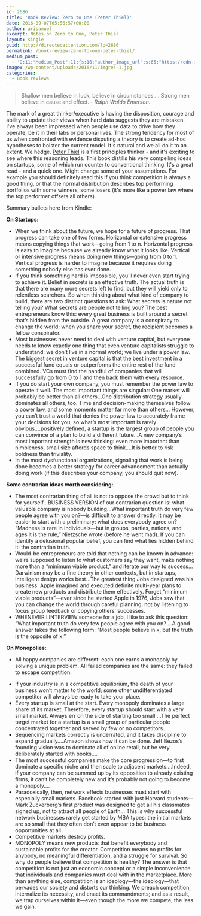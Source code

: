 ```yaml
---
id: 2686
title: 'Book Review: Zero to One (Peter Thiel)'
date: 2016-09-07T05:56:57+00:00
author: arisamuel
excerpt: Notes on Zero to One, Peter Thiel
layout: single
guid: http://directedattention.com/?p=2686
permalink: /book-review-zero-to-one-peter-thiel/
medium_post:
  - 'O:11:"Medium_Post":11:{s:16:"author_image_url";s:65:"https://cdn-images-1.medium.com/fit/c/200/200/0*3qbkaU8KY1x20ybl.";s:10:"author_url";s:32:"https://medium.com/@ariakerstein";s:11:"byline_name";N;s:12:"byline_email";N;s:10:"cross_link";s:2:"no";s:2:"id";s:12:"4a71bce3c03c";s:21:"follower_notification";s:3:"yes";s:7:"license";s:19:"all-rights-reserved";s:14:"publication_id";s:2:"-1";s:6:"status";s:6:"public";s:3:"url";s:81:"https://medium.com/@ariakerstein/book-review-zero-to-one-peter-thiel-4a71bce3c03c";}'
image: /wp-content/uploads/2016/11/imgres-1.jpg
categories:
  - Book reviews
---
```

<blockquote>
<p class="p1"><span class="s1">Shallow men believe in luck, believe in circumstances.… Strong men believe in cause and effect. - <i>Ralph Waldo Emerson. </i></span></p>
</blockquote>
<p class="p3"><span class="s1">The mark of a great thinker/executive is having the disposition, courage and ability to update their views when hard data suggests they are mistaken. I've always been impressed when people use data to drive how they operate, be it in their labs or personal lives. The strong tendency for most of us when confronted with evidence disputing a theory is to create ad-hoc hypotheses to bolster the current model. It's natural and we all do it to an extent. We hedge.</span><span class="s1"> <a href="http://zerotoonebook.com/authors/">Peter Thiel</a> is a first principles thinker - and it's exciting to see where this reasoning leads. </span><span class="s1">This book distills his very compelling ideas on startups, some of which run counter to conventional thinking. It's a great read - and a quick one. Might change some of your assumptions. For example you should definitely read this if you think competition is always a good thing, or that the normal distribution describes top performing portfolios with some winners, some losers (it's more like a power law where the top performer offsets all others). </span><!--more--></p>
<p class="p3"><span class="s1">Summary bullets here from Kindle:</span></p>
<p class="p3"><span class="s1"><b>On Startups:</b></span></p>

<ul class="ul1">
 	<li class="li3"><span class="s1">When we think about the future, we hope for a future of progress. That progress can take one of two forms. Horizontal or extensive progress means copying things that work—going from 1 to n. Horizontal progress is easy to imagine because we already know what it looks like. Vertical or intensive progress means doing new things—going from 0 to 1. Vertical progress is harder to imagine because it requires doing something nobody else has ever done.</span></li>
 	<li class="li3"><span class="s1">If you think something hard is impossible, you’ll never even start trying to achieve it. Belief in secrets is an effective truth. The actual truth is that there are many more secrets left to find, but they will yield only to relentless searchers. So when thinking about what kind of company to build, there are two distinct questions to ask: What secrets is nature not telling you? What secrets are people not telling you? The best entrepreneurs know this: every great business is built around a secret that’s hidden from the outside. A great company is a conspiracy to change the world; when you share your secret, the recipient becomes a fellow conspirator.</span></li>
 	<li class="li3"><span class="s1">Most businesses never need to deal with venture capital, but everyone needs to know exactly one thing that even venture capitalists struggle to understand: we don’t live in a normal world; we live under a power law. The biggest secret in venture capital is that the best investment in a successful fund equals or outperforms the entire rest of the fund combined. VCs must find the handful of companies that will successfully go from 0 to 1 and then back them with every resource.</span></li>
 	<li class="li3"><span class="s1">If you do start your own company, you must remember the power law to operate it well. The most important things are singular: One market will probably be better than all others...One distribution strategy usually dominates all others, too. Time and decision-making themselves follow a power law, and some moments matter far more than others... However, you can’t trust a world that denies the power law to accurately frame your decisions for you, so what’s most important is rarely obvious....</span><span class="s1">positively defined, a startup is the largest group of people you can convince of a plan to build a different future…A new company’s most important strength is new thinking: even more important than nimbleness, small size affords space to think....</span><span class="s1">It is better to risk boldness than triviality.</span></li>
 	<li class="li3"><span class="s1">In the most dysfunctional organizations, signaling that work is being done becomes a better strategy for career advancement than actually doing work (if this describes your company, you should quit now).</span></li>
</ul>
<p class="p3"><b>Some contrarian ideas worth considering:</b></p>

<ul class="ul1">
 	<li class="li3"><span class="s1">The most contrarian thing of all is not to oppose the crowd but to think for yourself…BUSINESS VERSION of our contrarian question is: what valuable company is nobody building…What important truth do very few people agree with you on?—is difficult to answer directly. It may be easier to start with a preliminary: what does everybody agree on? “Madness is rare in individuals—but in groups, parties, nations, and ages it is the rule,” Nietzsche wrote (before he went mad). If you can identify a delusional popular belief, you can find what lies hidden behind it: the contrarian truth.</span></li>
 	<li class="li3"><span class="s1"><span class="s1">Would-be entrepreneurs are told that nothing can be known in advance: we’re supposed to listen to what customers say they want, make nothing more than a “minimum viable product,” and iterate our way to success…</span></span><span class="s1">Darwinism may be a fine theory in other contexts, but in startups, intelligent design works best…The greatest thing Jobs designed was his business. Apple imagined and executed definite multi-year plans to create new products and distribute them effectively. Forget “minimum viable products”—ever since he started Apple in 1976, Jobs saw that you can change the world through careful planning, not by listening to focus group feedback or copying others’ successes.</span></li>
 	<li class="li3"><span class="s1">WHENEVER I INTERVIEW someone for a job, I like to ask this question: “What important truth do very few people agree with you on? …A good answer takes the following form: “Most people believe in x, but the truth is the opposite of x.”</span></li>
</ul>
<p class="p3"><b>On Monopolies: </b></p>

<ul class="ul1">
 	<li class="li3"><span class="s1">All happy companies are different: each one earns a monopoly by solving a unique problem. All failed companies are the same: they failed to escape competition.</span></li>
</ul>
<ul class="ul1">
 	<li class="li3"><span class="s1">If your industry is in a competitive equilibrium, the death of your business won’t matter to the world; some other undifferentiated competitor will always be ready to take your place.</span></li>
 	<li class="li3"><span class="s1">Every startup is small at the start. Every monopoly dominates a large share of its market. Therefore, every startup should start with a very small market. Always err on the side of starting too small….The perfect target market for a startup is a small group of particular people concentrated together and served by few or no competitors.</span></li>
 	<li class="li3"><span class="s1">Sequencing markets correctly is underrated, and it takes discipline to expand gradually….</span><span class="s1">Amazon shows how it can be done. Jeff Bezos’s founding vision was to dominate all of online retail, but he very deliberately started with books….</span></li>
 	<li class="li3"><span class="s1">The most successful companies make the core progression—to first dominate a specific niche and then scale to adjacent markets….Indeed, if your company can be summed up by its opposition to already existing firms, it can’t be completely new and it’s probably not going to become a monopoly….</span></li>
 	<li class="li3"><span class="s1">Paradoxically, then, network effects businesses must start with especially small markets. Facebook started with just Harvard students—Mark Zuckerberg’s first product was designed to get all his classmates signed up, not to attract all people of Earth… This is why successful network businesses rarely get started by MBA types: the initial markets are so small that they often don’t even appear to be business opportunities at all.</span></li>
 	<li class="li3"><span class="s1">Competitive markets destroy profits.</span></li>
 	<li class="li3"><span class="s1">MONOPOLY means new products that benefit everybody and sustainable profits for the creator. Competition means no profits for anybody, no meaningful differentiation, and a struggle for survival. So why do people believe that competition is healthy? The answer is that competition is not just an economic concept or a simple inconvenience that individuals and companies must deal with in the marketplace. More than anything else, competition is an ideology—the ideology—that pervades our society and distorts our thinking. We preach competition, internalize its necessity, and enact its commandments; and as a result, we trap ourselves within it—even though the more we compete, the less we gain.</span></li>
</ul>